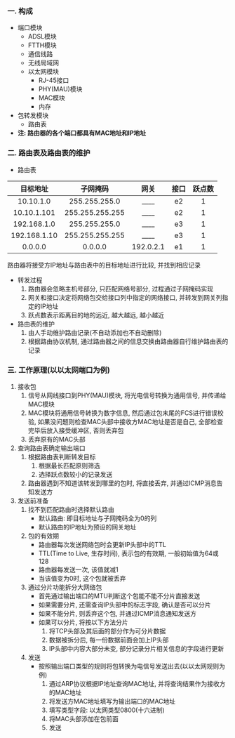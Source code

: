 ### 一. 构成

* 端口模块
    * ADSL模块
    * FTTH模块
    * 通信线路
    * 无线局域网
    * 以太网模块
        * RJ-45接口
        * PHY(MAU)模块
        * MAC模块
        * 内存
* 包转发模块
    * 路由表
* **注: 路由器的各个端口都具有MAC地址和IP地址**

### 二. 路由表及路由表的维护

* 路由表

| 目标地址 | 子网掩码 | 网关 | 接口 | 跃点数 |
| :-: | :-: | :-: | :-: | :-: |
| 10.10.1.0 | 255.255.255.0 | \_\_\_\_ | e2 | 1 |
| 10.10.1.101 | 255.255.255.255 | \_\_\_\_ | e2 | 1 |
| 192.168.1.0 | 255.255.255.0 | \_\_\_\_ | e3 | 1 |
| 192.168.1.10 | 255.255.255.255 | \_\_\_\_ | e3 | 1 |
| 0.0.0.0 | 0.0.0.0 | 192.0.2.1 | e1 | 1 |

路由器将接受方IP地址与路由表中的目标地址进行比较, 并找到相应记录

* 转发过程
    1. 路由器会忽略主机号部分, 只匹配网络号部分, 过程通过子网掩码实现
    2. 网关和接口决定将网络包交给接口列中指定的网络接口, 并转发到网关列指定的IP地址
    3. 跃点数表示距离目的地的远近, 越大越远, 越小越近
* 路由表的维护
    1. 由人手动维护路由记录(不自动添加也不自动删除)
    2. 根据路由协议机制, 通过路由器之间的信息交换由路由器自行维护路由表的记录

### 三. 工作原理(以以太网端口为例)

1. 接收包
    1. 信号从网线接口到PHY(MAU)模块, 将光电信号转换为通用信号, 并传递给MAC模块
    2. MAC模块将通用信号转换为数字信息, 然后通过包末尾的FCS进行错误校验, 如果没问题则检查MAC头部中接收方MAC地址是否是自己, 全部检查完毕后放入接受缓冲区, 否则丢弃包
    3. 丢弃原有的MAC头部
2. 查询路由表确定输出端口
    1. 根据路由表判断转发目标
        1. 根据最长匹配原则筛选
        2. 选择跃点数较小的记录发送
    2. 路由器遇到不知道该转发到哪里的包时, 将直接丢弃, 并通过ICMP消息告知发送方
3. 发送前准备
    1. 找不到匹配路由时选择默认路由
        - 默认路由: 即目标地址与子网掩码全为0的列
        - 默认路由的IP地址为预设的网关地址
    2. 包的有效期
        * 路由器每次发送网络包时会更新IP头部中的TTL
        * TTL(Time to Live, 生存时间), 表示包的有效期, 一般初始值为64或128
        * 路由器每发送一次, 该值就减1
        * 当该值变为0时, 这个包就被丢弃
    3. 通过分片功能拆分大网络包
        * 首先通过输出端口的MTU判断这个包能不能不分片直接发送
        * 如果需要分片, 还需查询IP头部中的标志字段, 确认是否可以分片
        * 如果不能分片, 则丢弃这个包, 并通过ICMP消息通知发送方
        * 如果可以分片, 将按以下方法分片
            1. 将TCP头部及其后面的部分作为可分片数据
            2. 数据被拆分后, 每一份数据前面会加上IP头部
            3. IP头部中内容大部分未变, 部分记录分片相关信息的字段进行更新
    4. 发送
        - 按照输出端口类型的规则将包转换为电信号发送出去(以以太网规则为例)
            1. 通过ARP协议根据IP地址查询MAC地址, 并将查询结果作为接收方的MAC地址
            2. 将发送方MAC地址填写为输出端口的MAC地址
            3. 填写类型字段: 以太网类型0800(十六进制)
            4. 将MAC头部添加在包前面
            5. 发送